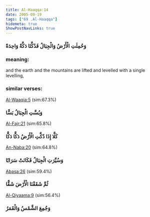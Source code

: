```yaml
---
title: Al-Haaqqa:14
date: 2005-09-19
tags: ["69 .Al-Haaqqa"]
hidemeta: true 
ShowPostNavLinks: true 
---
```

### وَحُمِلَتِ الْأَرْضُ وَالْجِبَالُ فَدُكَّتَا دَكَّةً وَاحِدَةً
### meaning: 
and the earth and the mountains are lifted and levelled with a single levelling,
### similar verses: 

[Al-Waaqia:5](/56/5) (sim:67.3%)

### وَبُسَّتِ الْجِبَالُ بَسًّا

[Al-Fajr:21](/89/21) (sim:65.8%)

### كَلَّا إِذَا دُكَّتِ الْأَرْضُ دَكًّا دَكًّا

[An-Naba:20](/78/20) (sim:64.8%)

### وَسُيِّرَتِ الْجِبَالُ فَكَانَتْ سَرَابًا

[Abasa:26](/80/26) (sim:59.4%)

### ثُمَّ شَقَقْنَا الْأَرْضَ شَقًّا

[Al-Qiyaama:9](/75/9) (sim:56.4%)

### وَجُمِعَ الشَّمْسُ وَالْقَمَرُ
